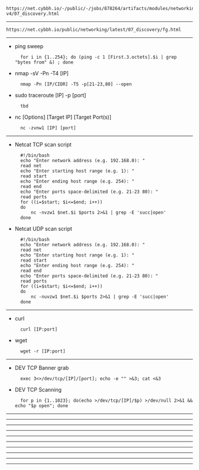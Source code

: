     https://net.cybbh.io/-/public/-/jobs/878264/artifacts/modules/networking/slides-v4/07_discovery.html
_________________________________________________________________________________________________________________
    https://net.cybbh.io/public/networking/latest/07_discovery/fg.html
_________________________________________________________________________________________________________________
- ping sweep
  
        for i in {1..254}; do (ping -c 1 [First.3.octets].$i | grep "bytes from" &) ; done

- nmap -sV -Pn -T4 [IP]

        nmap -Pn [IP/CIDR] -T5 -p[21-23,80] --open

- sudo traceroute [IP] -p [port]

        tbd

- nc [Options] [Target IP] [Target Port(s)]

        nc -zvnw1 [IP] [port]
_________________________________________________________________________________________________________________
- Netcat TCP scan script

        #!/bin/bash
        echo "Enter network address (e.g. 192.168.0): "
        read net
        echo "Enter starting host range (e.g. 1): "
        read start
        echo "Enter ending host range (e.g. 254): "
        read end
        echo "Enter ports space-delimited (e.g. 21-23 80): "
        read ports
        for ((i=$start; $i<=$end; i++))
        do
            nc -nvzw1 $net.$i $ports 2>&1 | grep -E 'succ|open'
        done

- Netcat UDP scan script
 
        #!/bin/bash
        echo "Enter network address (e.g. 192.168.0): "
        read net
        echo "Enter starting host range (e.g. 1): "
        read start
        echo "Enter ending host range (e.g. 254): "
        read end
        echo "Enter ports space-delimited (e.g. 21-23 80): "
        read ports
        for ((i=$start; $i<=$end; i++))
        do
            nc -nuvzw1 $net.$i $ports 2>&1 | grep -E 'succ|open'
        done
_________________________________________________________________________________________________________________
- curl

        curl [IP:port]

- wget

        wget -r [IP:port]
_________________________________________________________________________________________________________________
- DEV TCP Banner grab

        exec 3<>/dev/tcp/[IP]/[port]; echo -e "" >&3; cat <&3

- DEV TCP Scanning

        for p in {1..1023}; do(echo >/dev/tcp/[IP]/$p) >/dev/null 2>&1 && echo "$p open"; done
_________________________________________________________________________________________________________________



_________________________________________________________________________________________________________________



_________________________________________________________________________________________________________________



_________________________________________________________________________________________________________________



_________________________________________________________________________________________________________________



_________________________________________________________________________________________________________________



_________________________________________________________________________________________________________________



_________________________________________________________________________________________________________________



_________________________________________________________________________________________________________________



_________________________________________________________________________________________________________________
